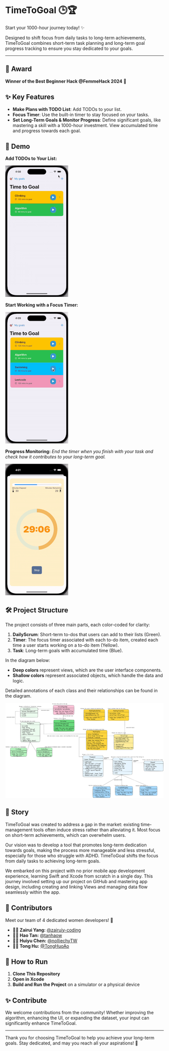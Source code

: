 # TimeToGoal 🕒🏆

Start your 1000-hour journey today! ✨

Designed to shift focus from daily tasks to long-term achievements, TimeToGoal combines short-term task planning and long-term goal progress tracking to ensure you stay dedicated to your goals.

---

## 🎉 Award

**Winner of the Best Beginner Hack @FemmeHack 2024** 🏅

## ✨ Key Features

- **Make Plans with TODO List**: Add TODOs to your list.
- **Focus Timer**: Use the built-in timer to stay focused on your tasks.
- **Set Long-Term Goals & Monitor Progress**: Define significant goals, like mastering a skill with a 1000-hour investment. View accumulated time and progress towards each goal.

## 🎥 Demo

**Add TODOs to Your List:**

![Add TODOs to Your List](demo_resources/add_todos.gif)

**Start Working with a Focus Timer:**

![Start Working with a Focus Timer](demo_resources/start_task.gif)

**Progress Monitoring:**
_End the timer when you finish with your task and check how it contributes to your long-term goal._

![Progress Monitoring](demo_resources/check_your_progress.gif)

## 🛠️ Project Structure

The project consists of three main parts, each color-coded for clarity:

1. **DailyScrum**: Short-term to-dos that users can add to their lists (Green).
2. **Timer**: The focus timer associated with each to-do item, created each time a user starts working on a to-do item (Yellow).
3. **Task**: Long-term goals with accumulated time (Blue).

In the diagram below:
- **Deep colors** represent views, which are the user interface components.
- **Shallow colors** represent associated objects, which handle the data and logic.

Detailed annotations of each class and their relationships can be found in the diagram.

![Project Structure Diagram](demo_resources/TimeToGoal_UML.png)

## 📘 Story

TimeToGoal was created to address a gap in the market: existing time-management tools often induce stress rather than alleviating it. Most focus on short-term achievements, which can overwhelm users. 

Our vision was to develop a tool that promotes long-term dedication towards goals, making the process more manageable and less stressful, especially for those who struggle with ADHD. TimeToGoal shifts the focus from daily tasks to achieving long-term goals.

We embarked on this project with no prior mobile app development experience, learning Swift and Xcode from scratch in a single day. This journey involved setting up our project on GitHub and mastering app design, including creating and linking Views and managing data flow seamlessly within the app.

## 🌟 Contributors

Meet our team of 4 dedicated women developers! 👧
- 👩‍💻 **Zairui Yang:** [@zairuiy-coding](https://github.com/zairuiy-coding)
- 👩‍💻 **Hao Tan:** [@tanhaow](https://github.com/tanhaow)
- 👩‍💻 **Huiyu Chen:** [@nolliechyTW](https://github.com/nolliechyTW)
- 👩‍💻 **Tong Hu:** [@TongHuoAo](https://github.com/TongHuoAo)

## 🚀 How to Run

1. **Clone This Repository**
2. **Open in Xcode**
3. **Build and Run the Project** on a simulator or a physical device

## ✨ Contribute

We welcome contributions from the community! Whether improving the algorithm, enhancing the UI, or expanding the dataset, your input can significantly enhance TimeToGoal.

---

Thank you for choosing TimeToGoal to help you achieve your long-term goals. Stay dedicated, and may you reach all your aspirations! 💪
